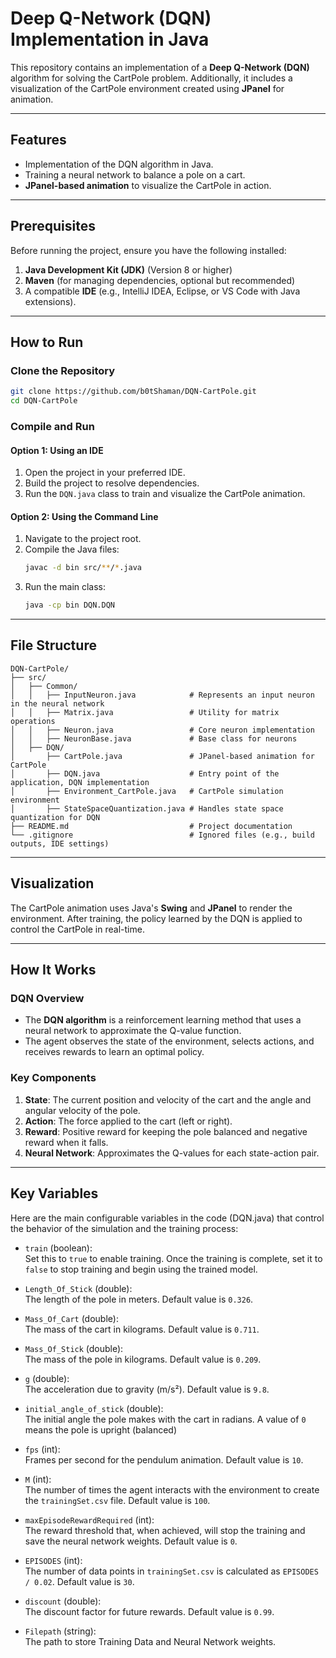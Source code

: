 # Deep Q-Network (DQN) Implementation in Java

This repository contains an implementation of a **Deep Q-Network (DQN)** algorithm for solving the CartPole problem. Additionally, it includes a visualization of the CartPole environment created using **JPanel** for animation.

---

## Features
- Implementation of the DQN algorithm in Java.
- Training a neural network to balance a pole on a cart.
- **JPanel-based animation** to visualize the CartPole in action.

---

## Prerequisites

Before running the project, ensure you have the following installed:

1. **Java Development Kit (JDK)** (Version 8 or higher)
2. **Maven** (for managing dependencies, optional but recommended)
3. A compatible **IDE** (e.g., IntelliJ IDEA, Eclipse, or VS Code with Java extensions).

---

## How to Run

### Clone the Repository
```bash
git clone https://github.com/b0tShaman/DQN-CartPole.git
cd DQN-CartPole
```

### Compile and Run

#### Option 1: Using an IDE
1. Open the project in your preferred IDE.
2. Build the project to resolve dependencies.
3. Run the `DQN.java` class to train and visualize the CartPole animation.

#### Option 2: Using the Command Line
1. Navigate to the project root.
2. Compile the Java files:
   ```bash
   javac -d bin src/**/*.java
   ```
3. Run the main class:
   ```bash
   java -cp bin DQN.DQN
   ```

---

## File Structure
```
DQN-CartPole/
├── src/
│   ├── Common/
│   │   ├── InputNeuron.java            # Represents an input neuron in the neural network
│   │   ├── Matrix.java                 # Utility for matrix operations
│   │   ├── Neuron.java                 # Core neuron implementation
│   │   ├── NeuronBase.java             # Base class for neurons
│   ├── DQN/
│       ├── CartPole.java               # JPanel-based animation for CartPole
│       ├── DQN.java                    # Entry point of the application, DQN implementation
│       ├── Environment_CartPole.java   # CartPole simulation environment
│       ├── StateSpaceQuantization.java # Handles state space quantization for DQN
├── README.md                           # Project documentation
└── .gitignore                          # Ignored files (e.g., build outputs, IDE settings)
```

---

## Visualization

The CartPole animation uses Java's **Swing** and **JPanel** to render the environment. After training, the policy learned by the DQN is applied to control the CartPole in real-time.

---

## How It Works

### DQN Overview
- The **DQN algorithm** is a reinforcement learning method that uses a neural network to approximate the Q-value function.
- The agent observes the state of the environment, selects actions, and receives rewards to learn an optimal policy.

### Key Components
1. **State**: The current position and velocity of the cart and the angle and angular velocity of the pole.
2. **Action**: The force applied to the cart (left or right).
3. **Reward**: Positive reward for keeping the pole balanced and negative reward when it falls.
4. **Neural Network**: Approximates the Q-values for each state-action pair.

---

## Key Variables

Here are the main configurable variables in the code (DQN.java) that control the behavior of the simulation and the training process:

- `train` (boolean):  
  Set this to `true` to enable training. Once the training is complete, set it to `false` to stop training and begin using the trained model.

- `Length_Of_Stick` (double):  
  The length of the pole in meters. Default value is `0.326`.

- `Mass_Of_Cart` (double):  
  The mass of the cart in kilograms. Default value is `0.711`.

- `Mass_Of_Stick` (double):  
  The mass of the pole in kilograms. Default value is `0.209`.

- `g` (double):  
  The acceleration due to gravity (m/s²). Default value is `9.8`.

- `initial_angle_of_stick` (double):  
  The initial angle the pole makes with the cart in radians. A value of `0` means the pole is upright (balanced)

- `fps` (int):  
  Frames per second for the pendulum animation. Default value is `10`.

- `M` (int):  
  The number of times the agent interacts with the environment to create the `trainingSet.csv` file. Default value is `100`.

- `maxEpisodeRewardRequired` (int):  
  The reward threshold that, when achieved, will stop the training and save the neural network weights. Default value is `0`.

- `EPISODES` (int):  
  The number of data points in `trainingSet.csv` is calculated as `EPISODES / 0.02`. Default value is `30`.

- `discount` (double):  
  The discount factor for future rewards. Default value is `0.99`.

- `Filepath` (string):  
  The path to store Training Data and Neural Network weights.


